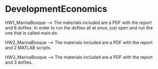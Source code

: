 # DevelopmentEconomics

HW1_MarinaBosque --> The materials included are a PDF with the report and 8 dofiles. In order to run the dofiles all at once, just open and run the one that is called main.do.

HW2_MarinaBosque --> The materials included are a PDF with the report and 2 MATLAB scripts. 

HW3_MarinaBosque --> The materials included are a PDF with the report and 3 dofiles. 
